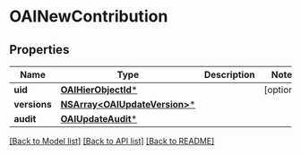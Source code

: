 # OAINewContribution

## Properties
Name | Type | Description | Notes
------------ | ------------- | ------------- | -------------
**uid** | [**OAIHierObjectId***](OAIHierObjectId.md) |  | [optional] 
**versions** | [**NSArray&lt;OAIUpdateVersion&gt;***](OAIUpdateVersion.md) |  | 
**audit** | [**OAIUpdateAudit***](OAIUpdateAudit.md) |  | 

[[Back to Model list]](../README.md#documentation-for-models) [[Back to API list]](../README.md#documentation-for-api-endpoints) [[Back to README]](../README.md)


